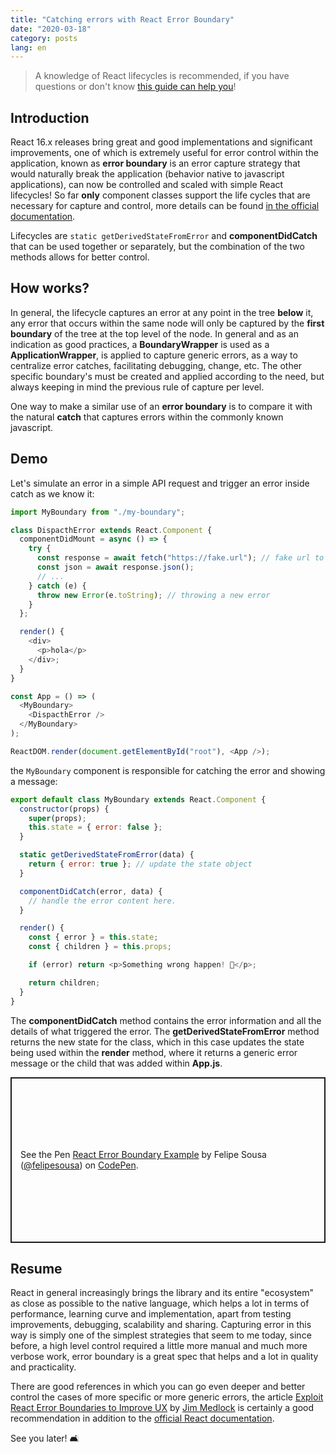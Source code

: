 ```yaml
---
title: "Catching errors with React Error Boundary"
date: "2020-03-18"
category: posts
lang: en
---
```


> A knowledge of React lifecycles is recommended, if you have questions or don't know [this guide can help you](https://reactjs.org/docs/glossary.html#lifecycle-methods)!

## Introduction

React 16.x releases bring great and good implementations and significant improvements, one of which is extremely useful for error control within the application, known as **error boundary** is an error capture strategy that would naturally break the application (behavior native to javascript applications), can now be controlled and scaled with simple React lifecycles! So far **only** component classes support the life cycles that are necessary for capture and control, more details can be found [in the official documentation](https://reactjs.org/docs/hooks-faq.html#do-hooks-cover-all-use-cases-for-classes).

Lifecycles are `static getDerivedStateFromError` and **componentDidCatch** that can be used together or separately, but the combination of the two methods allows for better control.

## How works?

In general, the lifecycle captures an error at any point in the tree **below** it, any error that occurs within the same node will only be captured by the **first boundary** of the tree at the top level of the node. In general and as an indication as good practices, a **BoundaryWrapper** is used as a **ApplicationWrapper**, is applied to capture generic errors, as a way to centralize error catches, facilitating debugging, change, etc. The other specific boundary's must be created and applied according to the need, but always keeping in mind the previous rule of capture per level.

One way to make a similar use of an **error boundary** is to compare it with the natural **catch** that captures errors within the commonly known javascript.

## Demo

Let's simulate an error in a simple API request and trigger an error inside catch as we know it:

```javascript
import MyBoundary from "./my-boundary";

class DispacthError extends React.Component {
  componentDidMount = async () => {
    try {
      const response = await fetch("https://fake.url"); // fake url to crash
      const json = await response.json();
      // ...
    } catch (e) {
      throw new Error(e.toString); // throwing a new error
    }
  };

  render() {
    <div>
      <p>hola</p>
    </div>;
  }
}

const App = () => (
  <MyBoundary>
    <DispacthError />
  </MyBoundary>
);

ReactDOM.render(document.getElementById("root"), <App />);
```

the `MyBoundary` component is responsible for catching the error and showing a message:

```javascript
export default class MyBoundary extends React.Component {
  constructor(props) {
    super(props);
    this.state = { error: false };
  }

  static getDerivedStateFromError(data) {
    return { error: true }; // update the state object
  }

  componentDidCatch(error, data) {
    // handle the error content here.
  }

  render() {
    const { error } = this.state;
    const { children } = this.props;

    if (error) return <p>Something wrong happen! 🧐</p>;

    return children;
  }
}
```

The **componentDidCatch** method contains the error information and all the details of what triggered the error. The **getDerivedStateFromError** method returns the new state for the class, which in this case updates the state being used within the **render** method, where it returns a generic error message or the child that was added within **App.js**.

<p class="codepen" data-height="265" data-theme-id="light" data-default-tab="js,result" data-user="felipesousa" data-slug-hash="NWqzjyZ" style="height: 265px; box-sizing: border-box; display: flex; align-items: center; justify-content: center; border: 2px solid; margin: 1em 0; padding: 1em;" data-pen-title="React Error Boundary Example">
  <span>See the Pen <a href="https://codepen.io/felipesousa/pen/NWqzjyZ">
  React Error Boundary Example</a> by Felipe Sousa (<a href="https://codepen.io/felipesousa">@felipesousa</a>)
  on <a href="https://codepen.io">CodePen</a>.</span>
</p>
<script async src="https://static.codepen.io/assets/embed/ei.js"></script>

## Resume

React in general increasingly brings the library and its entire "ecosystem" as close as possible to the native language, which helps a lot in terms of performance, learning curve and implementation, apart from testing improvements, debugging, scalability and sharing. Capturing error in this way is simply one of the simplest strategies that seem to me today, since before, a high level control required a little more manual and much more verbose work, error boundary is a great spec that helps and a lot in quality and practicality.

There are good references in which you can go even deeper and better control the cases of more specific or more generic errors, the article [Exploit React Error Boundaries to Improve UX](https://medium.com/chingu/exploit-react-error-boundaries-to-improve-ux-8e1b18faa5ab) by [Jim Medlock](https://medium.com/@jdmedlock?source=post_page-----8e1b18faa5ab----------------------) is certainly a good recommendation in addition to the [official React documentation](https://reactjs.org/docs/error-boundaries.html#gatsby-focus-wrapper).

See you later! 🛋
